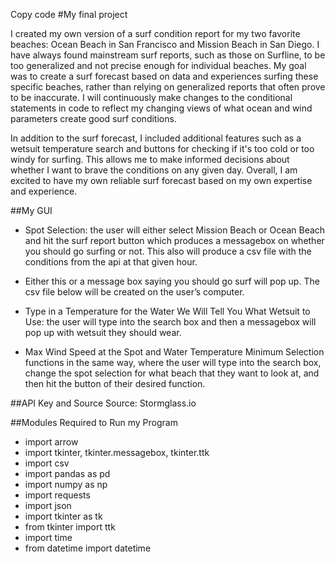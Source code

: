 Copy code
#My final project

I created my own version of a surf condition report for my two favorite beaches: Ocean Beach in San Francisco and Mission Beach in San Diego. I have always found mainstream surf reports, such as those on Surfline, to be too generalized and not precise enough for individual beaches. My goal was to create a surf forecast based on data and experiences surfing these specific beaches, rather than relying on generalized reports that often prove to be inaccurate. I will continuously make changes to the conditional statements in code to reflect my changing views of what ocean and wind parameters create good surf conditions. 

In addition to the surf forecast, I included additional features such as a wetsuit temperature search and buttons for checking if it's too cold or too windy for surfing. This allows me to make informed decisions about whether I want to brave the conditions on any given day. Overall, I am excited to have my own reliable surf forecast based on my own expertise and experience.

##My GUI 

- Spot Selection: the user will either select Mission Beach or Ocean Beach and hit the surf report button which produces a messagebox on whether you should go surfing or not. This also will produce a csv file with the conditions from the api at that given hour. 

- Either this or a message box saying you should go surf will pop up. The csv file below will be created on the user’s computer. 

- Type in a Temperature for the Water We Will Tell You What Wetsuit to Use: the user will type into the search box and then a messagebox will pop up with wetsuit they should wear.  

- Max Wind Speed at the Spot and Water Temperature Minimum Selection functions in the same way, where the user will type into the search box, change the spot selection for what beach that they want to look at, and then hit the button of their desired function.  

##API Key and Source 
Source: Stormglass.io

##Modules Required to Run my Program
- import arrow
- import tkinter, tkinter.messagebox, tkinter.ttk
- import csv 
- import pandas as pd 
- import numpy as np
- import requests 
- import json
- import tkinter as tk
- from tkinter import ttk
- import time 
- from datetime import datetime

